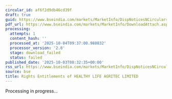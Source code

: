 ```yaml
---
circular_id: af6f2d9db46cd39f
draft: true
guid: https://www.bseindia.com/markets/MarketInfo/DispNoticesNCirculars.aspx?Noticeid={C8F20828-AF71-44EA-B4D8-74F564BCBC75}&noticeno=20251003-13&dt=10/03/2025&icount=13&totcount=73&flag=0
pdf_url: https://www.bseindia.com/markets/MarketInfo/DownloadAttach.aspx?id=20251003-13&attachedId=
processing:
  attempts: 1
  content_hash: ''
  processed_at: '2025-10-04T09:37:00.988832'
  processor_version: '2.0'
  stage: download_failed
  status: failed
published_date: '2025-10-03T08:32:35+00:00'
rss_url: https://www.bseindia.com/markets/MarketInfo/DispNoticesNCirculars.aspx?Noticeid={C8F20828-AF71-44EA-B4D8-74F564BCBC75}&noticeno=20251003-13&dt=10/03/2025&icount=13&totcount=73&flag=0
source: bse
title: Rights Entitlements of HEALTHY LIFE AGRITEC LIMITED
---
```


Processing in progress...